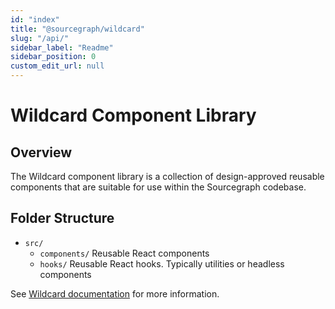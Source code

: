 ```yaml
---
id: "index"
title: "@sourcegraph/wildcard"
slug: "/api/"
sidebar_label: "Readme"
sidebar_position: 0
custom_edit_url: null
---
```


# Wildcard Component Library

## Overview

The Wildcard component library is a collection of design-approved reusable components that are suitable for use within the Sourcegraph codebase.

## Folder Structure

- `src/`
  - `components/`
    Reusable React components
  - `hooks/`
    Reusable React hooks. Typically utilities or headless components

See [Wildcard documentation](https://docs.sourcegraph.com/dev/background-information/web/wildcard) for more information.

